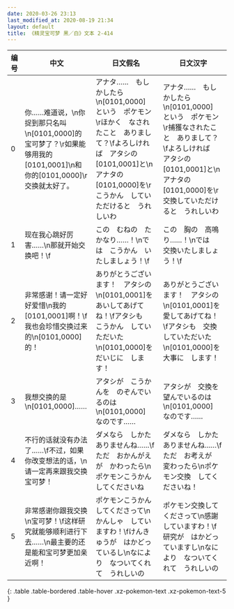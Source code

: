 ```yaml
---
date: 2020-03-26 23:13
last_modified_at: 2020-08-19 21:34
layout: default
title: 《精灵宝可梦 黑／白》文本 2-414
---
```

| 编号 | 中文 | 日文假名 | 日文汉字 |
| ---- | ---- | ---- | --- |
| 0 | 你……难道说，\n你捉到那只名叫\n[0101,0000]的宝可梦了？\r如果能够用我的[0101,0001]\n和你的[0101,0000]\r交换就太好了。 | アナタ……　もしかしたら\n[0101,0000]　という　ポケモン\rほかく　なされたこと　ありまして？\fよろしければ　アタシの　[0101,0001]と\nアナタの　[0101,0000]を\rこうかん　していただけると　うれしいわ | アナタ……　もしかしたら\n[0101,0000]　という　ポケモン\r捕獲なされたこと　ありまして？\fよろしければ　アタシの　[0101,0001]と\nアナタの　[0101,0000]を\r交換していただけると　うれしいわ |
| 1 | 现在我心跳好厉害……\n那就开始交换吧！\f | この　むねの　たかなり……！\nでは　こうかん　いたしましょう！\f | この　胸の　高鳴り……！\nでは　交換いたしましょう！\f |
| 2 | 非常感谢！请一定好好爱惜\n我的[0101,0001]啊！\f我也会珍惜交换过来的\n[0101,0000]的！ | ありがとうございます！　アタシの\n[0101,0001]を　あいしてあげてね！\fアタシも　こうかん　していただいた\n[0101,0000]を　だいじに　します！ | ありがとうございます！　アタシの\n[0101,0001]を　愛してあげてね！\fアタシも　交換していただいた\n[0101,0000]を　大事に　します！ |
| 3 | 我想交换的是\n[0101,0000]…… | アタシが　こうかんを　のぞんでいるのは\n[0101,0000]　なのです…… | アタシが　交換を　望んでいるのは\n[0101,0000]　なのです…… |
| 4 | 不行的话就没有办法了……\f不过，如果你改变想法的话，\n请一定再来跟我交换宝可梦！ | ダメなら　しかたありませんね……\fただ　おかんがえが　かわったら\nポケモンこうかん　してくださいね | ダメなら　しかたありませんね……\fただ　お考えが　変わったら\nポケモン交換　してくださいね！ |
| 5 | 非常感谢你跟我交换\n宝可梦！\f这样研究就能够顺利进行下去……\n最主要的还是能和宝可梦更加亲近啊！ | ポケモンこうかん　してくださって\nかんしゃ　していますわ！\fけんきゅうが　はかどっているし\nなにより　なついてくれて　うれしいの | ポケモン交換してくださって\n感謝していますわ！\f研究が　はかどっていますし\nなにより　なついてくれて　うれしいの |
{: .table .table-bordered .table-hover .xz-pokemon-text .xz-pokemon-text-5 }